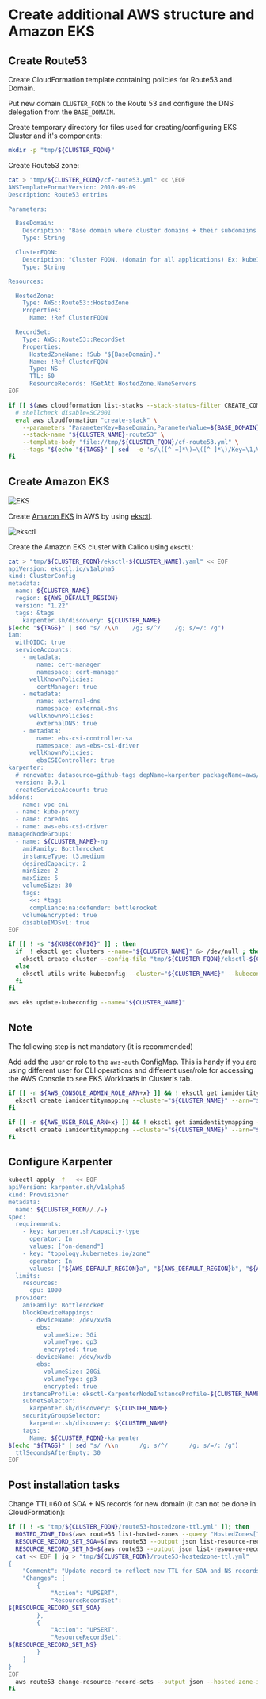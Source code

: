 # Create additional AWS structure and Amazon EKS

<!-- toc -->

## Create Route53

Create CloudFormation template containing policies for Route53 and Domain.

Put new domain `CLUSTER_FQDN` to the Route 53 and configure the DNS delegation
from the `BASE_DOMAIN`.

Create temporary directory for files used for creating/configuring EKS Cluster
and it's components:

```bash
mkdir -p "tmp/${CLUSTER_FQDN}"
```

Create Route53 zone:

```bash
cat > "tmp/${CLUSTER_FQDN}/cf-route53.yml" << \EOF
AWSTemplateFormatVersion: 2010-09-09
Description: Route53 entries

Parameters:

  BaseDomain:
    Description: "Base domain where cluster domains + their subdomains will live. Ex: k8s.mylabs.dev"
    Type: String

  ClusterFQDN:
    Description: "Cluster FQDN. (domain for all applications) Ex: kube1.k8s.mylabs.dev"
    Type: String

Resources:

  HostedZone:
    Type: AWS::Route53::HostedZone
    Properties:
      Name: !Ref ClusterFQDN

  RecordSet:
    Type: AWS::Route53::RecordSet
    Properties:
      HostedZoneName: !Sub "${BaseDomain}."
      Name: !Ref ClusterFQDN
      Type: NS
      TTL: 60
      ResourceRecords: !GetAtt HostedZone.NameServers
EOF

if [[ $(aws cloudformation list-stacks --stack-status-filter CREATE_COMPLETE --query "StackSummaries[?starts_with(StackName, \`${CLUSTER_NAME}-route53\`) == \`true\`].StackName" --output text) == "" ]]; then
  # shellcheck disable=SC2001
  eval aws cloudformation "create-stack" \
    --parameters "ParameterKey=BaseDomain,ParameterValue=${BASE_DOMAIN} ParameterKey=ClusterFQDN,ParameterValue=${CLUSTER_FQDN}" \
    --stack-name "${CLUSTER_NAME}-route53" \
    --template-body "file://tmp/${CLUSTER_FQDN}/cf-route53.yml" \
    --tags "$(echo "${TAGS}" | sed  -e 's/\([^ =]*\)=\([^ ]*\)/Key=\1,Value=\2/g')" || true
fi
```

## Create Amazon EKS

![EKS](https://raw.githubusercontent.com/aws-samples/eks-workshop/65b766c494a5b4f5420b2912d8373c4957163541/static/images/3-service-animated.gif
"EKS")

Create [Amazon EKS](https://aws.amazon.com/eks/) in AWS by using [eksctl](https://eksctl.io/).

![eksctl](https://raw.githubusercontent.com/weaveworks/eksctl/c365149fc1a0b8d357139cbd6cda5aee8841c16c/logo/eksctl.png
"eksctl")

Create the Amazon EKS cluster with Calico using `eksctl`:

```bash
cat > "tmp/${CLUSTER_FQDN}/eksctl-${CLUSTER_NAME}.yaml" << EOF
apiVersion: eksctl.io/v1alpha5
kind: ClusterConfig
metadata:
  name: ${CLUSTER_NAME}
  region: ${AWS_DEFAULT_REGION}
  version: "1.22"
  tags: &tags
    karpenter.sh/discovery: ${CLUSTER_NAME}
$(echo "${TAGS}" | sed "s/ /\\n    /g; s/^/    /g; s/=/: /g")
iam:
  withOIDC: true
  serviceAccounts:
    - metadata:
        name: cert-manager
        namespace: cert-manager
      wellKnownPolicies:
        certManager: true
    - metadata:
        name: external-dns
        namespace: external-dns
      wellKnownPolicies:
        externalDNS: true
    - metadata:
        name: ebs-csi-controller-sa
        namespace: aws-ebs-csi-driver
      wellKnownPolicies:
        ebsCSIController: true
karpenter:
  # renovate: datasource=github-tags depName=karpenter packageName=aws/karpenter
  version: 0.9.1
  createServiceAccount: true
addons:
  - name: vpc-cni
  - name: kube-proxy
  - name: coredns
  - name: aws-ebs-csi-driver
managedNodeGroups:
  - name: ${CLUSTER_NAME}-ng
    amiFamily: Bottlerocket
    instanceType: t3.medium
    desiredCapacity: 2
    minSize: 2
    maxSize: 5
    volumeSize: 30
    tags:
      <<: *tags
      compliance:na:defender: bottlerocket
    volumeEncrypted: true
    disableIMDSv1: true
EOF

if [[ ! -s "${KUBECONFIG}" ]] ; then
  if  ! eksctl get clusters --name="${CLUSTER_NAME}" &> /dev/null ; then
    eksctl create cluster --config-file "tmp/${CLUSTER_FQDN}/eksctl-${CLUSTER_NAME}.yaml" --kubeconfig "${KUBECONFIG}"
  else
    eksctl utils write-kubeconfig --cluster="${CLUSTER_NAME}" --kubeconfig "${KUBECONFIG}"
  fi
fi

aws eks update-kubeconfig --name="${CLUSTER_NAME}"
```

<aside class="note">

<h1>Note</h1>

The following step is not mandatory (it is recommended)

</aside>

Add add the user or role to the `aws-auth` ConfigMap. This is handy if you are
using different user for CLI operations and different user/role for accessing
the AWS Console to see EKS Workloads in Cluster's tab.

```bash
if [[ -n ${AWS_CONSOLE_ADMIN_ROLE_ARN+x} ]] && ! eksctl get iamidentitymapping --cluster="${CLUSTER_NAME}" --arn="${AWS_CONSOLE_ADMIN_ROLE_ARN}" &> /dev/null ; then
  eksctl create iamidentitymapping --cluster="${CLUSTER_NAME}" --arn="${AWS_CONSOLE_ADMIN_ROLE_ARN}" --group system:masters --username admin
fi

if [[ -n ${AWS_USER_ROLE_ARN+x} ]] && ! eksctl get iamidentitymapping --cluster="${CLUSTER_NAME}" --arn="${AWS_USER_ROLE_ARN}" &> /dev/null ; then
  eksctl create iamidentitymapping --cluster="${CLUSTER_NAME}" --arn="${AWS_USER_ROLE_ARN}" --group system:masters --username admin
fi
```

## Configure Karpenter

```bash
kubectl apply -f - << EOF
apiVersion: karpenter.sh/v1alpha5
kind: Provisioner
metadata:
  name: ${CLUSTER_FQDN//./-}
spec:
  requirements:
    - key: karpenter.sh/capacity-type
      operator: In
      values: ["on-demand"]
    - key: "topology.kubernetes.io/zone"
      operator: In
      values: ["${AWS_DEFAULT_REGION}a", "${AWS_DEFAULT_REGION}b", "${AWS_DEFAULT_REGION}c"]
  limits:
    resources:
      cpu: 1000
  provider:
    amiFamily: Bottlerocket
    blockDeviceMappings:
      - deviceName: /dev/xvda
        ebs:
          volumeSize: 3Gi
          volumeType: gp3
          encrypted: true
      - deviceName: /dev/xvdb
        ebs:
          volumeSize: 20Gi
          volumeType: gp3
          encrypted: true
    instanceProfile: eksctl-KarpenterNodeInstanceProfile-${CLUSTER_NAME}
    subnetSelector:
      karpenter.sh/discovery: ${CLUSTER_NAME}
    securityGroupSelector:
      karpenter.sh/discovery: ${CLUSTER_NAME}
    tags:
      Name: ${CLUSTER_FQDN}-karpenter
$(echo "${TAGS}" | sed "s/ /\\n      /g; s/^/      /g; s/=/: /g")
  ttlSecondsAfterEmpty: 30
EOF
```

## Post installation tasks

Change TTL=60 of SOA + NS records for new domain
(it can not be done in CloudFormation):

```bash
if [[ ! -s "tmp/${CLUSTER_FQDN}/route53-hostedzone-ttl.yml" ]]; then
  HOSTED_ZONE_ID=$(aws route53 list-hosted-zones --query "HostedZones[?Name==\`${CLUSTER_FQDN}.\`].Id" --output text)
  RESOURCE_RECORD_SET_SOA=$(aws route53 --output json list-resource-record-sets --hosted-zone-id "${HOSTED_ZONE_ID}" --query "(ResourceRecordSets[?Type == \`SOA\`])[0]" | sed "s/\"TTL\":.*/\"TTL\": 60,/")
  RESOURCE_RECORD_SET_NS=$(aws route53 --output json list-resource-record-sets --hosted-zone-id "${HOSTED_ZONE_ID}" --query "(ResourceRecordSets[?Type == \`NS\`])[0]" | sed "s/\"TTL\":.*/\"TTL\": 60,/")
  cat << EOF | jq > "tmp/${CLUSTER_FQDN}/route53-hostedzone-ttl.yml"
{
    "Comment": "Update record to reflect new TTL for SOA and NS records",
    "Changes": [
        {
            "Action": "UPSERT",
            "ResourceRecordSet":
${RESOURCE_RECORD_SET_SOA}
        },
        {
            "Action": "UPSERT",
            "ResourceRecordSet":
${RESOURCE_RECORD_SET_NS}
        }
    ]
}
EOF
  aws route53 change-resource-record-sets --output json --hosted-zone-id "${HOSTED_ZONE_ID}" --change-batch="file://tmp/${CLUSTER_FQDN}/route53-hostedzone-ttl.yml"
fi
```
